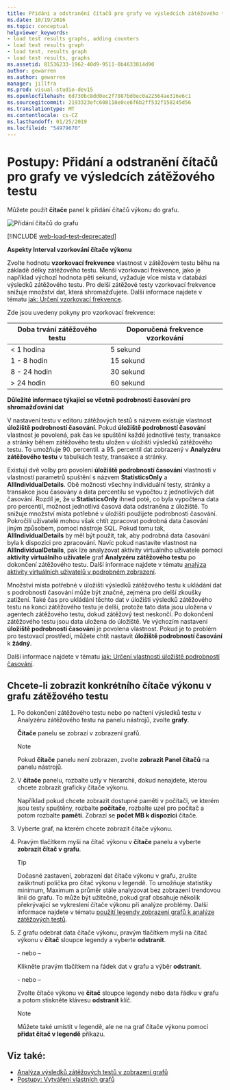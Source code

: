 ```yaml
---
title: Přidání a odstranění čítačů pro grafy ve výsledcích zátěžového testu
ms.date: 10/19/2016
ms.topic: conceptual
helpviewer_keywords:
- load test results graphs, adding counters
- load test results graph
- load test, results graph
- load test results, graphs
ms.assetid: 81536233-1962-40d9-9511-0b4633814d90
author: gewarren
ms.author: gewarren
manager: jillfra
ms.prod: visual-studio-dev15
ms.openlocfilehash: 6d730bc8dd0ec2f7087bd0ec0a22564ae316e6c1
ms.sourcegitcommit: 2193323efc608118e0ce6f6b2ff532f158245d56
ms.translationtype: MT
ms.contentlocale: cs-CZ
ms.lasthandoff: 01/25/2019
ms.locfileid: "54979670"
---
```

# <a name="how-to-add-and-delete-counters-on-graphs-in-load-test-results"></a>Postupy: Přidání a odstranění čítačů pro grafy ve výsledcích zátěžového testu

Můžete použít **čítače** panel k přidání čítačů výkonu do grafu.

![Přidání čítačů do grafu](../test/media/ltest_selectcounter.png)

[!INCLUDE [web-load-test-deprecated](includes/web-load-test-deprecated.md)]

**Aspekty Interval vzorkování čítače výkonu**

Zvolte hodnotu **vzorkovací frekvence** vlastnost v zátěžovém testu běhu na základě délky zátěžového testu. Menší vzorkovací frekvence, jako je například výchozí hodnota pěti sekund, vyžaduje více místa v databázi výsledků zátěžového testu. Pro delší zátěžové testy vzorkovací frekvence snižuje množství dat, která shromažďujete. Další informace najdete v tématu [jak: Určení vzorkovací frekvence](../test/how-to-specify-the-sample-rate-for-a-load-test.md).

Zde jsou uvedeny pokyny pro vzorkovací frekvence:

|Doba trvání zátěžového testu|Doporučená frekvence vzorkování|
|-|-----------------------------|
|\< 1 hodina|5 sekund|
|1 - 8 hodin|15 sekund|
|8 - 24 hodin|30 sekund|
|> 24 hodin|60 sekund|

**Důležité informace týkající se včetně podrobnosti časování pro shromažďování dat**

V nastavení testu v editoru zátěžových testů s názvem existuje vlastnost **úložiště podrobností časování**. Pokud **úložiště podrobností časování** vlastnost je povolená, pak čas ke spuštění každé jednotlivé testy, transakce a stránky během zátěžového testu uložen v úložišti výsledků zátěžového testu. To umožňuje 90. percentil. a 95. percentil dat zobrazený v **Analyzéru zátěžového testu** v tabulkách testy, transakce a stránky.

Existují dvě volby pro povolení **úložiště podrobností časování** vlastnosti v vlastností parametrů spuštění s názvem **StatisticsOnly** a **AllIndividualDetails**. Obě možnosti všechny individuální testy, stránky a transakce jsou časovány a data percentilu se vypočtou z jednotlivých dat časování. Rozdíl je, že u **StatisticsOnly** ihned poté, co byla vypočtena data pro percentil, možnost jednotlivá časová data odstraněna z úložiště. To snižuje množství místa potřebné v úložišti použijete podrobnosti časování. Pokročilí uživatelé mohou však chtít zpracovat podrobná data časování jiným způsobem, pomocí nástroje SQL. Pokud tomu tak, **AllIndividualDetails** by měl být použit, tak, aby podrobná data časování byla k dispozici pro zpracování. Navíc pokud nastavíte vlastnost na **AllIndividualDetails**, pak lze analyzovat aktivity virtuálního uživatele pomocí **aktivity virtuálního uživatele** graf **Analyzéru zátěžového testu** po dokončení zátěžového testu. Další informace najdete v tématu [analýza aktivity virtuálních uživatelů v podrobném zobrazení](../test/analyze-load-test-virtual-user-activity-in-the-details-view.md).

Množství místa potřebné v úložišti výsledků zátěžového testu k ukládání dat s podrobnosti časování může být značné, zejména pro delší zkoušky zatížení. Také čas pro ukládání těchto dat v úložišti výsledků zátěžového testu na konci zátěžového testu je delší, protože tato data jsou uložena v agentech zátěžového testu, dokud zátěžový test neskončí. Po dokončení zátěžového testu jsou data uložena do úložiště. Ve výchozím nastavení **úložiště podrobností časování** je povolena vlastnost. Pokud je to problém pro testovací prostředí, můžete chtít nastavit **úložiště podrobností časování** k **žádný**.

Další informace najdete v tématu [jak: Určení vlastnosti úložiště podrobností časování](../test/how-to-specify-the-timing-details-storage-property-for-a-load-test.md).

## <a name="to-display-a-particular-performance-counter-on-a-load-test-graph"></a>Chcete-li zobrazit konkrétního čítače výkonu v grafu zátěžového testu

1.  Po dokončení zátěžového testu nebo po načtení výsledků testu v Analyzéru zátěžového testu na panelu nástrojů, zvolte **grafy**.

     **Čítače** panelu se zobrazí v zobrazení grafů.

    > [!NOTE]
    > Pokud **čítače** panelu není zobrazen, zvolte **zobrazit Panel čítačů** na panelu nástrojů.

2.  V **čítače** panelu, rozbalte uzly v hierarchii, dokud nenajdete, kterou chcete zobrazit graficky čítače výkonu.

     Například pokud chcete zobrazit dostupné paměti v počítači, ve kterém jsou testy spuštěny, rozbalte **počítače**, rozbalte uzel pro počítač a potom rozbalte **paměti**. Zobrazí se **počet MB k dispozici** čítače.

3.  Vyberte graf, na kterém chcete zobrazit čítače výkonu.

4.  Pravým tlačítkem myši na čítač výkonu v **čítače** panelu a vyberte **zobrazit čítač v grafu**.

    > [!TIP]
    > Dočasné zastavení, zobrazení dat čítače výkonu v grafu, zrušte zaškrtnutí políčka pro čítač výkonu v legendě. To umožňuje statistiky minimum, Maximum a průměr stále analyzovat bez zobrazení trendovou linii do grafu. To může být užitečné, pokud graf obsahuje několik překrývající se vykreslení čítače výkonu při analýze problémy. Další informace najdete v tématu [použití legendy zobrazení grafů k analýze zátěžových testů](../test/use-the-graphs-view-legend-to-analyze-load-tests.md).

5.  Z grafu odebrat data čítače výkonu, pravým tlačítkem myši na čítač výkonu v **čítač** sloupce legendy a vyberte **odstranit**.

     \- nebo –

     Klikněte pravým tlačítkem na řádek dat v grafu a výběr **odstranit**.

     \- nebo –

     Zvolte čítače výkonu ve **čítač** sloupce legendy nebo data řádku v grafu a potom stiskněte klávesu **odstranit** klíč.

    > [!NOTE]
    > Můžete také umístit v legendě, ale ne na graf čítače výkonu pomocí **přidat čítač v legendě** příkazu.

## <a name="see-also"></a>Viz také:

- [Analýza výsledků zátěžových testů v zobrazení grafů](../test/analyze-load-test-results-in-the-graphs-view.md)
- [Postupy: Vytváření vlastních grafů](../test/how-to-create-custom-graphs-in-load-test-results.md)